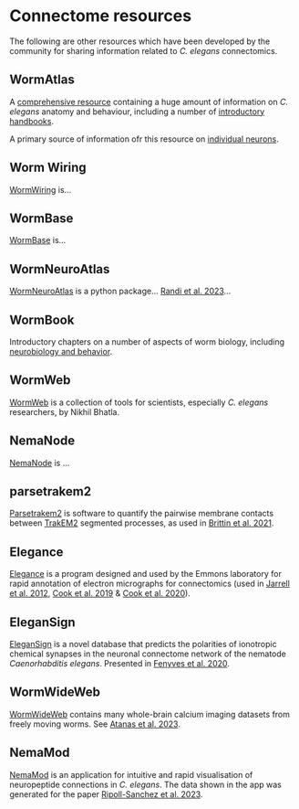 # Connectome resources 

The following are other resources which have been developed by the community for sharing information related to _C. elegans_ connectomics.

## WormAtlas

A [comprehensive resource](https://www.wormatlas.org) containing a huge amount of information on _C. elegans_ anatomy and behaviour, including a number of [introductory handbooks](https://www.wormatlas.org/handbookhome.htm).

A primary source of information ofr this resource on [individual neurons](https://www.wormatlas.org/neurons/Individual%20Neurons/Neuronframeset.html).

## Worm Wiring

[WormWiring](https://www.wormwiring.org/) is...

## WormBase

[WormBase](https://www.wormbase.org/) is...

## WormNeuroAtlas

[WormNeuroAtlas](https://francescorandi.github.io/wormneuroatlas) is a python package... [Randi et al. 2023](Randi_2023.md)...

## WormBook

Introductory chapters on a number of aspects of worm biology, including [neurobiology and behavior](http://www.wormbook.org/toc_neurobiobehavior.html).

## WormWeb

[WormWeb](http://wormweb.org/) is a collection of tools for scientists, especially _C. elegans_ researchers, by Nikhil Bhatla.

## NemaNode

[NemaNode](https://nemanode.org) is ...

## parsetrakem2

[Parsetrakem2](https://github.com/cabrittin/parsetrakem2) is software to quantify the pairwise membrane contacts between [TrakEM2](https://imagej.net/plugins/trakem2/) segmented processes, as used in [Brittin et al. 2021](Brittin_2021.md).

## Elegance

[Elegance](https://www.wormwiring.org/pages/software.html) is a program designed and used by the Emmons laboratory for rapid annotation of electron micrographs for connectomics (used in [Jarrell et al. 2012](Jarrell_2012.md), [Cook et al. 2019](Cook_2019.md) & [Cook et al. 2020](Cook_2020.md)).

## EleganSign

[EleganSign](http://elegansign.linkgroup.hu) is a novel database that predicts the polarities of ionotropic chemical synapses in the neuronal connectome network of the nematode _Caenorhabditis elegans_. Presented in [Fenyves et al. 2020](Fenyves_2020.md).  


## WormWideWeb

[WormWideWeb](http://wormwideweb.org/) contains many whole-brain calcium imaging datasets from freely moving worms. See [Atanas et al. 2023](Atanas_2023.md).  

## NemaMod

[NemaMod](http://nemamod.org/) is an application for intuitive and rapid visualisation of neuropeptide connections in _C. elegans_. The data shown in the app was generated for the paper [Ripoll-Sanchez et al. 2023](RipollSanchez_2023.md). 










